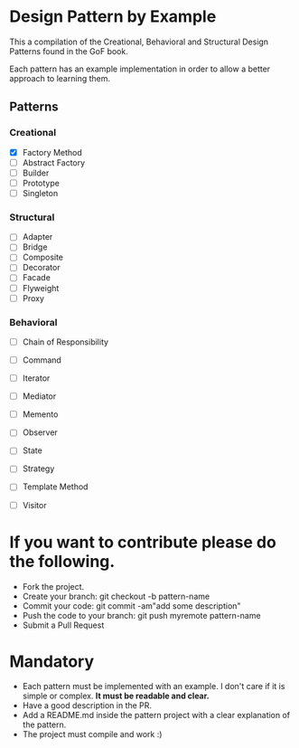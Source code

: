 # Design Pattern by Example

This a compilation of the Creational, Behavioral and Structural Design Patterns found in the GoF book.

Each pattern has an example implementation in order to allow a better approach to learning them.

## Patterns

### Creational

- [x] Factory Method
- [ ] Abstract Factory
- [ ] Builder
- [ ] Prototype
- [ ] Singleton

### Structural

- [ ] Adapter
- [ ] Bridge
- [ ] Composite
- [ ] Decorator
- [ ] Facade
- [ ] Flyweight
- [ ] Proxy

### Behavioral

- [ ] Chain of Responsibility
- [ ] Command
- [ ] Iterator
- [ ] Mediator
- [ ] Memento
- [ ] Observer
- [ ] State
- [ ] Strategy
- [ ] Template Method
- [ ] Visitor


# If you want to contribute please do the following.

* Fork the project.
* Create your branch: git checkout -b pattern-name 
* Commit your code: git commit -am"add some description"
* Push the code to your branch: git push myremote pattern-name
* Submit a Pull Request

# Mandatory

* Each pattern must be implemented with an example. I don't care if it is simple or complex. __It must be readable and clear.__
* Have a good description in the PR.
* Add a README.md inside the pattern project with a clear explanation of the pattern.
* The project must compile and work :)

